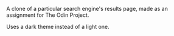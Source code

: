 A clone of a particular search engine's results page, made as an assignment for The Odin Project.

Uses a dark theme instead of a light one.